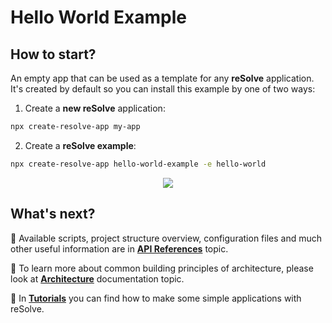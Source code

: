 # **Hello World Example**

## How to start?

An empty app that can be used as a template for any **reSolve** application. It's created by default so you can install this example by one of two ways:
1. Create a **new reSolve** application:
```bash
npx create-resolve-app my-app
```
2. Create a **reSolve example**:
```bash
npx create-resolve-app hello-world-example -e hello-world
```

<p align="center"><img src="https://github.com/reimagined/resolve/blob/feature/new_readme/readme-hello-world-example.png"></p>

## What's next?

📑 Available scripts, project structure overview, configuration files and much other useful information are in [**API References**](https://github.com/reimagined/resolve/blob/master/docs/API%20References.md) topic.

📑 To learn more about common building principles of architecture, please look at [**Architecture**](https://github.com/reimagined/resolve/blob/master/docs/Architecture.md) documentation topic.

📑 In [**Tutorials**](https://github.com/reimagined/resolve/tree/master/docs/Tutorials) you can find how to make some simple applications with reSolve.









